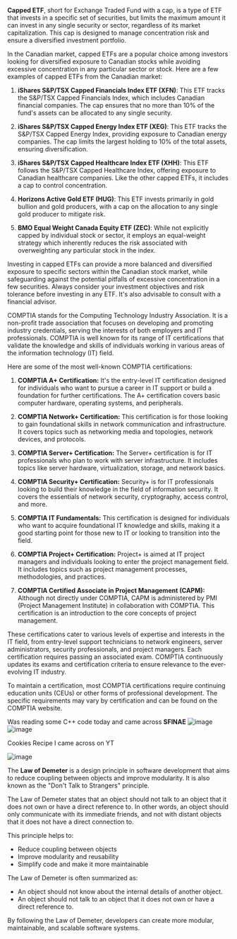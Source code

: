 **Capped ETF**, short for Exchange Traded Fund with a cap, is a type of ETF that invests in a specific set of securities, but limits the maximum amount it can invest in any single security or sector, regardless of its market capitalization. This cap is designed to manage concentration risk and ensure a diversified investment portfolio.

In the Canadian market, capped ETFs are a popular choice among investors looking for diversified exposure to Canadian stocks while avoiding excessive concentration in any particular sector or stock. Here are a few examples of capped ETFs from the Canadian market:

1. **iShares S&P/TSX Capped Financials Index ETF (XFN)**: This ETF tracks the S&P/TSX Capped Financials Index, which includes Canadian financial companies. The cap ensures that no more than 10% of the fund's assets can be allocated to any single security.

2. **iShares S&P/TSX Capped Energy Index ETF (XEG)**: This ETF tracks the S&P/TSX Capped Energy Index, providing exposure to Canadian energy companies. The cap limits the largest holding to 10% of the total assets, ensuring diversification.

3. **iShares S&P/TSX Capped Healthcare Index ETF (XHH)**: This ETF follows the S&P/TSX Capped Healthcare Index, offering exposure to Canadian healthcare companies. Like the other capped ETFs, it includes a cap to control concentration.

4. **Horizons Active Gold ETF (HUG)**: This ETF invests primarily in gold bullion and gold producers, with a cap on the allocation to any single gold producer to mitigate risk.

5. **BMO Equal Weight Canada Equity ETF (ZEC)**: While not explicitly capped by individual stock or sector, it employs an equal-weight strategy which inherently reduces the risk associated with overweighting any particular stock in the index.

Investing in capped ETFs can provide a more balanced and diversified exposure to specific sectors within the Canadian stock market, while safeguarding against the potential pitfalls of excessive concentration in a few securities. Always consider your investment objectives and risk tolerance before investing in any ETF. It's also advisable to consult with a financial advisor.


COMPTIA stands for the Computing Technology Industry Association. It is a non-profit trade association that focuses on developing and promoting industry credentials, serving the interests of both employers and IT professionals. COMPTIA is well known for its range of IT certifications that validate the knowledge and skills of individuals working in various areas of the information technology (IT) field.

Here are some of the most well-known COMPTIA certifications:

1. **COMPTIA A+ Certification:** It's the entry-level IT certification designed for individuals who want to pursue a career in IT support or build a foundation for further certifications. The A+ certification covers basic computer hardware, operating systems, and peripherals.

2. **COMPTIA Network+ Certification:** This certification is for those looking to gain foundational skills in network communication and infrastructure. It covers topics such as networking media and topologies, network devices, and protocols.

3. **COMPTIA Server+ Certification:** The Server+ certification is for IT professionals who plan to work with server infrastructure. It includes topics like server hardware, virtualization, storage, and network basics.

4. **COMPTIA Security+ Certification:** Security+ is for IT professionals looking to build their knowledge in the field of information security. It covers the essentials of network security, cryptography, access control, and more.

5. **COMPTIA IT Fundamentals:** This certification is designed for individuals who want to acquire foundational IT knowledge and skills, making it a good starting point for those new to IT or looking to transition into the field.

6. **COMPTIA Project+ Certification:** Project+ is aimed at IT project managers and individuals looking to enter the project management field. It includes topics such as project management processes, methodologies, and practices.

7. **COMPTIA Certified Associate in Project Management (CAPM):** Although not directly under COMPTIA, CAPM is administered by PMI (Project Management Institute) in collaboration with COMPTIA. This certification is an introduction to the core concepts of project management.

These certifications cater to various levels of expertise and interests in the IT field, from entry-level support technicians to network engineers, server administrators, security professionals, and project managers. Each certification requires passing an associated exam. COMPTIA continuously updates its exams and certification criteria to ensure relevance to the ever-evolving IT industry.

To maintain a certification, most COMPTIA certifications require continuing education units (CEUs) or other forms of professional development. The specific requirements may vary by certification and can be found on the COMPTIA website.

Was reading some C++ code today and came across **SFINAE** 
![image](https://github.com/user-attachments/assets/d316b6c9-55f1-42d8-abce-848a4ba5350d)
![image](https://github.com/user-attachments/assets/04356db2-9160-4f23-892f-4a3630cbe59b)

Cookies Recipe I came across on YT

![image](https://github.com/user-attachments/assets/e88e9fa9-0be7-4941-8a24-7cb8ed41e694)



The **Law of Demeter** is a design principle in software development that aims to reduce coupling between objects and improve modularity. It is also known as the "Don't Talk to Strangers" principle.

The Law of Demeter states that an object should not talk to an object that it does not own or have a direct reference to. In other words, an object should only communicate with its immediate friends, and not with distant objects that it does not have a direct connection to.

This principle helps to:

* Reduce coupling between objects
* Improve modularity and reusability
* Simplify code and make it more maintainable

The Law of Demeter is often summarized as:

* An object should not know about the internal details of another object.
* An object should not talk to an object that it does not own or have a direct reference to.

By following the Law of Demeter, developers can create more modular, maintainable, and scalable software systems.















